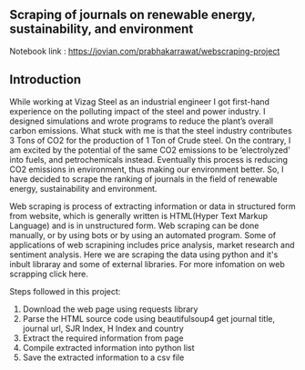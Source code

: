 ## Scraping of journals on renewable energy, sustainability, and environment

Notebook link : https://jovian.com/prabhakarrawat/webscraping-project

## Introduction
While working at Vizag Steel as an industrial engineer I got first-hand experience on the polluting impact of the steel and power industry. I designed simulations and wrote programs to reduce the plant’s overall carbon emissions. What stuck with me is that the steel industry contributes 3 Tons of CO2 for the production of 1 Ton of Crude steel. On the contrary, I am excited by the potential of the same CO2 emissions to be ‘electrolyzed’ into fuels, and petrochemicals instead. Eventually this process is reducing CO2 emissions in environment, thus making our environment better. So, I have decided to scrape the ranking of journals in the field of renewable energy, sustainability and environment.

Web scraping is process of extracting information or data in structured form from website, which is generally written is HTML(Hyper Text Markup Language) and is in unstructured form. Web scraping can be done manually, or by using bots or by using an automated program. Some of applications of web scrapining includes price analysis, market research and sentiment analysis. Here we are scraping the data using python and it's inbult libraray and some of external libraries. For more infomation on web scrapping click here.

Steps followed in this project:
1. Download the web page using requests library
2. Parse the HTML source code using beautifulsoup4 get journal title, journal url, SJR Index, H Index and country
3. Extract the required information from page
4. Compile extracted information into python list
5. Save the extracted information to a csv file
